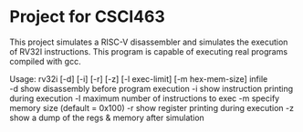 
# Project for CSCI463

This project simulates a RISC-V disassembler and simulates the execution of RV32I instructions. This program is capable of executing real programs compiled with gcc.

Usage: rv32i [-d] [-i] [-r] [-z] [-l exec-limit] [-m hex-mem-size] infile <br />
    -d show disassembly before program execution
    -i show instruction printing during execution
    -l maximum number of instructions to exec
    -m specify memory size (default = 0x100)
    -r show register printing during execution
    -z show a dump of the regs & memory after simulation

